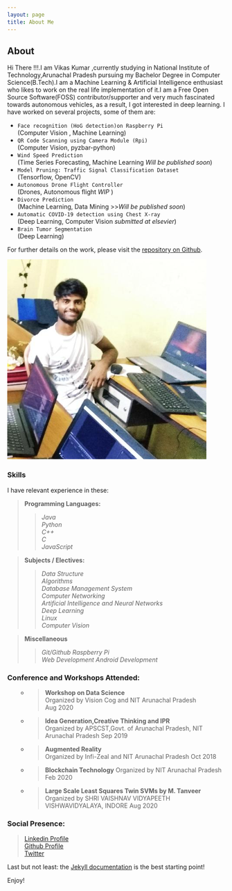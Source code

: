 ```yaml
---
layout: page
title: About Me
---
```

## About
Hi There !!!.I am Vikas Kumar ,currently studying in National Institute of Technology,Arunachal Pradesh pursuing my Bachelor Degree in Computer Science(B.Tech).I am a Machine Learning & Artificial Intelligence enthusiast who likes to work on the real life implementation of it.I am a Free Open Source Software(FOSS) contributor/supporter and very much fascinated towards autonomous vehicles, as a result, I got interested in deep learning. I have worked on several projects, some of them are:
- `Face recognition (HoG detection)on Raspberry Pi` <br>(Computer Vision , Machine Learning)
- `QR Code Scanning using Camera Module (Rpi)`<br>(Computer Vision, pyzbar-python)
- `Wind Speed Prediction` <br>(Time Series Forecasting, Machine Learning *Will be published soon*)
- `Model Pruning: Traffic Signal Classification Dataset` <br>(Tensorflow, OpenCV)
- `Autonomous Drone Flight Controller` <br>(Drones, Autonomous flight *WIP* )
- `Divorce Prediction` <br>(Machine Learning, Data Mining  >>*Will be published soon*)
- `Automatic COVID-19 detection using Chest X-ray` <br>(Deep Learning, Computer Vision *submitted at elsevier*)
- `Brain Tumor Segmentation`  <br>(Deep Learning)


For further details on the work, please visit the [repository on Github](https://github.com/vikaskumareinstein/).

![VIKAS KUMAR](img/vikas.jpeg "Vikas Kumar")

### **Skills**
I have relevant experience in these:
>**Programming Languages:**
>>*Java*  
>>*Python*  
>>*C++*  
>>*C*   
>>*JavaScript*

>**Subjects / Electives:**
>>*Data Structure*   
>>*Algorithms*  
>>*Database Management System*  
>>*Computer Networking*  
>>*Artificial Intelligence and Neural Networks*  
>>*Deep Learning*  
>>*Linux*  
>>*Computer Vision*

>**Miscellaneous**
>>*Git/Github* 
>>*Raspberry Pi*  
>>*Web Development* 
>>*Android Development*   


### **Conference and Workshops Attended:**
<ul>

- >**Workshop on Data Science**<br>
Organized by Vision Cog and NIT Arunachal Pradesh<br>
Aug 2020

- >**Idea Generation,Creative Thinking and IPR**<br>
Organized by APSCST,Govt. of Arunachal Pradesh, NIT Arunachal Pradesh
Sep 2019

- >**Augmented Reality**<br>
Organized by Infi-Zeal and NIT Arunachal Pradesh
Oct 2018

- >**Blockchain Technology**
Organized by NIT Arunachal Pradesh
Feb 2020

- >**Large Scale Least Squares Twin SVMs by M. Tanveer**
Organized by SHRI VAISHNAV VIDYAPEETH VISHWAVIDYALAYA, INDORE
Aug 2020

</ul>

### Social Presence:

>[Linkedin Profile](https://www.linkedin.com/in/vikas-kumar-019a7a16a/ )<br>
>[Github Profile](https://www.github.com/vikaskumareinstein )<br>
>[Twitter](twitter.com/vikaskumareinst)




Last but not least: the [Jekyll documentation](http://jekyllrb.com) is the best starting point!

Enjoy!
